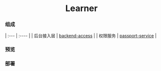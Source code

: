 <h1 align="center">
    Learner
    <br>
</h1>

### 组成

| :--- | :---- |
| 后台接入层 | [backend-access](https://github.com/duiying/backend-access) | 
| 权限服务 | [passport-service](https://github.com/duiying/passport-service) | 

### 预览

### 部署
